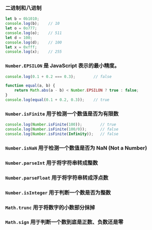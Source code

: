 ### 二进制和八进制

```jsx
let b = 0b1010;
console.log(b);    // 10
let o = 0o777;
console.log(o);    // 511
let d = 100;
console.log(d);    // 100
let x = 0xfff;
console.log(x);    // 255
```

### `Number.EPSILON` 是 JavaScript 表示的最小精度。

```jsx
console.log(0.1 + 0.2 === 0.3);        // false

function equal(a, b) {
    return Math.abs(a - b) < Number.EPSILON ? true : false;
}
console.log(equal(0.1 + 0.2, 0.3));    // true
```

### `Number.isFinite` 用于检测一个数值是否为有限数

```jsx
console.log(Number.isFinite(100));        // true
console.log(Number.isFinite(100/0));      // false
console.log(Number.isFinite(Infinity));   // false
```

### `Number.isNaN` 用于检测一个数值是否为 NaN (Not a Number)

### `Number.parseInt` 用于将字符串转成整数

### `Number.parseFloat` 用于将字符串转成浮点数

### `Number.isInteger` 用于判断一个数是否为整数

### `Math.trunc` 用于将数字的小数部分抹掉

### `Math.sign` 用于判断一个数到底是正数、负数还是零